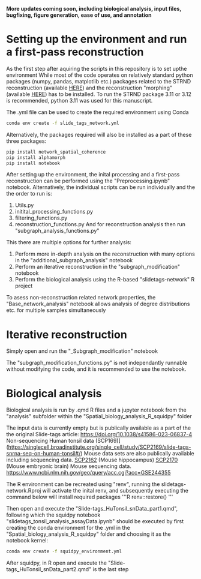 __More updates coming soon, including biological analysis, input files, bugfixing, figure generation, ease of use, and annotation__

# Setting up the environment and run a first-pass reconstruction

As the first step after aquiring the scripts in this repository is to set upthe environment
While most of the code operates on relatively standard python packages (numpy, pandas, matplotlib etc.) packages related to the STRND reconstruction (available [HERE](https://github.com/DavidFernandezBonet/Network_Spatial_Coherence)) and the reconstruction "morphing" (available [HERE](https://github.com/DavidFernandezBonet/alphamorph)) has to be installed. 
To run the STRND package 3.11 or 3.12 is recommended, python 3.11 was used for this manuscript.

The .yml file can be used to create the required environment using Conda

```bash 
conda env create -f slide_tags_network.yml
```

Alternatively, the packages required will also be installed as a part of these three packages: 

```bash
pip install network_spatial_coherence
pip install alphamorph
pip install notebook
```

After setting up the environment, the inital processing and a first-pass reconstruction can be performed using the "Preprocessing.ipynb" notebook.
Alternatively, the individual scripts can be run individually and the the order to run is:
1. Utils.py
2. initital_processing_functions.py
3. filtering_functions.py
4. reconstruction_functions.py
And for reconstruction analysis then run "subgraph_analysis_functions.py"

This there are multiple options for further analysis:
1. Perform more in-depth analysis on the reconstruction with many options in the "additional_subgraph_analysis" notebook
2. Perform an iterative reconstruction in the "subgraph_modification" notebook
3. Perform the biological analysis using the R-based "slidetags-network" R project

To asess non-reconstruction related network properties, the "Base_network_analysis" notebook allows analysis of degree distributions etc. for multiple samples simultaneously

# Iterative reconstruction
Simply open and run the "_Subgraph_modification" notebook

The "subgraph_modification_functions.py" is not independantly runnable without modifying the code, and it is recommended to use the notebook.

# Biological analysis

Biological analysis is run by .qmd R files and a jupyter notebook from the "analysis" subfolder within the "Spatial_biology_analysis_R_squidpy" folder

The input data is currently empty but is publically available as a part of the the original Slide-tags article: https://doi.org/10.1038/s41586-023-06837-4
Non-sequencing Human tonsil data (SCP169)](https://singlecell.broadinstitute.org/single_cell/study/SCP2169/slide-tags-snrna-seq-on-human-tonsil#/)
Mouse data sets are also publically available including sequencing data.
[SCP2162](https://singlecell.broadinstitute.org/single_cell/study/SCP2162/slide-tags-snrna-seq-on-mouse-hippocampus) (Mouse hippocampus) 
[SCP2170](https://singlecell.broadinstitute.org/single_cell/study/SCP2170/slide-tags-snrna-seq-on-mouse-embryonic-e14-brain) (Mouse embryonic brain)
Mouse sequencing data. https://www.ncbi.nlm.nih.gov/geo/query/acc.cgi?acc=GSE244355

The R environment can be recreated using "renv", running the slidetags-network.Rproj will activate the inital renv, and subsequently executing the command below will install required packages 
'''R
renv::restore()
'''

Then open and execute the "Slide-tags_HuTonsil_snData_part1.qmd", following which the squidpy notebook "slidetags_tonsil_analysis_assayData.ipynb" should be executed by first creating the conda environment for the .yml in the "Spatial_biology_analysis_R_squidpy" folder and choosing it as the notebook kernel:

```bash 
conda env create -f squidpy_environment.yml
```

After squidpy, in R open and execute the "Slide-tags_HuTonsil_snData_part2.qmd" is the last step


